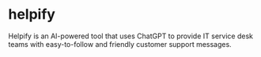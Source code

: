 # helpify
Helpify is an AI-powered tool that uses ChatGPT to provide IT service desk teams with easy-to-follow and friendly customer support messages.
